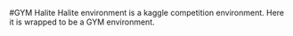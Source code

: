 #GYM Halite
Halite environment is a kaggle competition environment.
Here it is wrapped to be a GYM environment.
